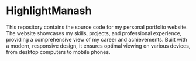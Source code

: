 # HighlightManash
This repository contains the source code for my personal portfolio website. The website showcases my skills, projects, and professional experience, providing a comprehensive view of my career and achievements. Built with a modern, responsive design, it ensures optimal viewing on various devices, from desktop computers to mobile phones.
